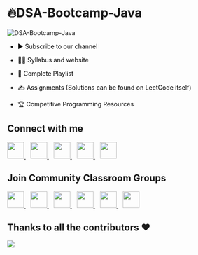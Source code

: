 # 🔥DSA-Bootcamp-Java

![DSA-Bootcamp-Java](https://socialify.git.ci/kunal-kushwaha/DSA-Bootcamp-Java/image?description=1&font=Inter&language=1&owner=1&pattern=Charlie%20Brown&theme=Dark)

- <a href="https://www.youtube.com/KunalKushwaha?sub_confirmation=1" title="Subscribe to Kunal Kushwaha's YouTube Channel" style="background-color:#FFFFFF;color:#000000;text-decoration:none">▶ Subscribe to our channel </a>

- <a href="https://www.commclassroom.org/java" style="background-color:#FFFFFF;color:#000000;text-decoration:none">🧑‍💻 Syllabus and website </a>

- <a href="https://www.youtube.com/playlist?list=PL9gnSGHSqcnr_DxHsP7AW9ftq0AtAyYqJ" title="Click here to access full Playlist on YouTube" style="background-color:#FFFFFF;color:#000000;text-decoration:none">📂 Complete Playlist</a>
 
- <a href="https://github.com/kunal-kushwaha/DSA-Bootcamp-Java/tree/main/assignments" title="Click here to see Assignments related to this Course" style="background-color:#FFFFFF;color:#000000;text-decoration:none">✍️ Assignments (Solutions can be found on LeetCode itself)</a>

- <a href="https://github.com/kunal-kushwaha/Competitive-Programming-Resources" title="CP Lover? Click here to get some awesome resources related to Competitive Programming" style="background-color:#FFFFFF;color:#000000;text-decoration:none">🏆 Competitive Programming Resources</a>


## Connect with me
  <a href="https://twitter.com/kunalstwt">
    <img width="38px" src="https://firebasestorage.googleapis.com/v0/b/upload-pics-e599e.appspot.com/o/ico%2Ftwitter.png?alt=media&token=2342498f-1729-431b-9733-d6c1c6296e3c" />
  </a>&ensp;
  <a href="https://www.linkedin.com/in/kunal-kushwaha/">
    <img width="38px" src="https://firebasestorage.googleapis.com/v0/b/upload-pics-e599e.appspot.com/o/ico%2Flinkedin.png?alt=media&token=8367b5ab-b048-48ea-b09e-192b392dfe27" />
  </a>&ensp;
  <a href="https://www.youtube.com/channel/UCBGOUQHNNtNGcGzVq5rIXjw">
  <img width="38px" src="https://firebasestorage.googleapis.com/v0/b/upload-pics-e599e.appspot.com/o/ico%2Fyoutube.png?alt=media&token=0ecc83b8-1465-4ce5-9950-46a07e0b2c9d" />
  </a>&ensp;
  <a href="https://www.instagram.com/kunalsig/">
    <img width="38px" src="https://firebasestorage.googleapis.com/v0/b/upload-pics-e599e.appspot.com/o/ico%2Finstagram.png?alt=media&token=7a724a3f-e07a-4672-970c-3333ffa26002" />
  </a>&ensp;
  <a href="https://kunalkushwaha.com">
  <img width="38px" src="https://cdn.hashnode.com/res/hashnode/image/upload/v1611902473383/CDyAuTy75.png?auto=compress" />
  </a>

## Join Community Classroom Groups
  <a href="https://discord.io/commclassroom">
    <img width="38px" src="https://firebasestorage.googleapis.com/v0/b/upload-pics-e599e.appspot.com/o/ico%2Fdiscord.png?alt=media&token=8f401ad8-12dd-46b3-b7f0-8eb71a5f29ed" />
  </a>&ensp;
    <a href="https://telegram.me/commclassroom">
    <img width="38px" src="https://firebasestorage.googleapis.com/v0/b/upload-pics-e599e.appspot.com/o/ico%2Ftelegram.png?alt=media&token=4ab3e4f5-5760-4194-8d71-6c332eb6d788" />
  </a> 
  </a>&ensp;
  <a href="https://twitter.com/commclassroom/">
    <img width="38px" src="https://firebasestorage.googleapis.com/v0/b/upload-pics-e599e.appspot.com/o/ico%2Ftwitter.png?alt=media&token=2342498f-1729-431b-9733-d6c1c6296e3c" />
  </a>&ensp;
  <a href="https://www.linkedin.com/company/commclassroom/">
    <img width="38px" src="https://firebasestorage.googleapis.com/v0/b/upload-pics-e599e.appspot.com/o/ico%2Flinkedin.png?alt=media&token=8367b5ab-b048-48ea-b09e-192b392dfe27" />
  </a>&ensp;
  <a href="https://www.instagram.com/commclassroom/">
    <img width="38px" src="https://firebasestorage.googleapis.com/v0/b/upload-pics-e599e.appspot.com/o/ico%2Finstagram.png?alt=media&token=7a724a3f-e07a-4672-970c-3333ffa26002" />
  </a>&ensp;
 <a href="https://www.youtube.com/channel/UCwY7chGINzoVuEB3mWOi_zw">
  <img width="38px" src="https://firebasestorage.googleapis.com/v0/b/upload-pics-e599e.appspot.com/o/ico%2Fyoutube.png?alt=media&token=0ecc83b8-1465-4ce5-9950-46a07e0b2c9d" />
  </a>
 
 
## Thanks to all the contributors ❤️
<a href = "https://github.com/kunal-kushwaha/DSA-Bootcamp-Java/graphs/contributors">
  <img src = "https://contrib.rocks/image?repo=kunal-kushwaha/DSA-Bootcamp-Java"/>
</a>
